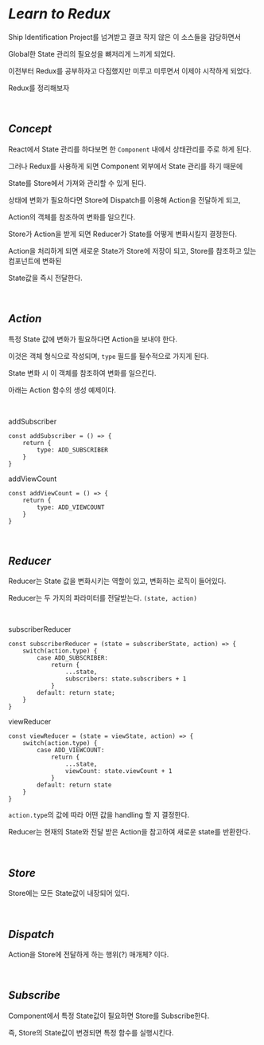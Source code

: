 # _*Learn to Redux*_

Ship Identification Project를 넘겨받고 결코 작지 않은 이 소스들을 감당하면서 

Global한 State 관리의 필요성을 뼈저리게 느끼게 되었다.

이전부터 Redux를 공부하자고 다짐했지만 미루고 미루면서 이제야 시작하게 되었다.

Redux를 정리해보자

<br>

## _Concept_

React에서 State 관리를 하다보면 한 ```Component``` 내에서 상태관리를 주로 하게 된다.

그러나 Redux를 사용하게 되면 Component 외부에서 State 관리를 하기 때문에

State를 Store에서 가져와 관리할 수 있게 된다.

상태에 변화가 필요하다면 Store에  Dispatch를 이용해 Action을 전달하게 되고, 

Action의 객체를 참조하여 변화를 일으킨다.

Store가 Action을 받게 되면 Reducer가 State를 어떻게 변화시킬지 결정한다.

Action을 처리하게 되면 새로운 State가 Store에 저장이 되고, Store를 참조하고 있는 컴포넌트에 변화된 

State값을 즉시 전달한다. 

<br>

## _Action_

특정 State 값에 변화가 필요하다면 Action을 보내야 한다. 

이것은 객체 형식으로 작성되며, ```type``` 필드를 필수적으로 가지게 된다.

State 변화 시 이 객체를 참조하여 변화를 일으킨다.

아래는 Action 함수의 생성 예제이다.

<br>

addSubscriber
``` 
const addSubscriber = () => {
    return {
        type: ADD_SUBSCRIBER
    }
}
```

addViewCount
```
const addViewCount = () => {
    return {
        type: ADD_VIEWCOUNT
    }
}
```

<br>


## _Reducer_

Reducer는 State 값을 변화시키는 역할이 있고, 변화하는 로직이 들어있다.

Reducer는 두 가지의 파라미터를 전달받는다. ```(state, action)```

<br>

subscriberReducer

```
const subscriberReducer = (state = subscriberState, action) => {
    switch(action.type) {
        case ADD_SUBSCRIBER:
            return {
                ...state,
                subscribers: state.subscribers + 1
            }
        default: return state;
    }
}
```
viewReducer

```
const viewReducer = (state = viewState, action) => {
    switch(action.type) {
        case ADD_VIEWCOUNT:
            return {
                ...state,
                viewCount: state.viewCount + 1
            }
        default: return state
    }
}
```

```action.type```의 값에 따라 어떤 값을 handling 할 지 결정한다. 

Reducer는 현재의 State와 전달 받은 Action을 참고하여 새로운 state를 반환한다.

<br>

## _Store_

Store에는 모든 State값이 내장되어 있다.

<br>

## _Dispatch_

Action을 Store에 전달하게 하는 행위(?) 매개체? 이다.

<br>

## _Subscribe_

Component에서 특정 State값이 필요하면 Store를 Subscribe한다.

즉, Store의 State값이 변경되면 특정 함수를 실행시킨다.